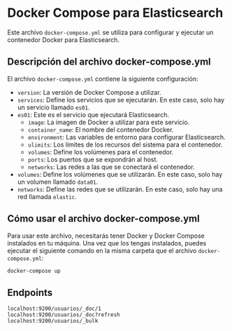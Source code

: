 # Docker Compose para Elasticsearch

Este archivo `docker-compose.yml` se utiliza para configurar y ejecutar un contenedor Docker para Elasticsearch.

## Descripción del archivo docker-compose.yml

El archivo `docker-compose.yml` contiene la siguiente configuración:

- `version`: La versión de Docker Compose a utilizar.
- `services`: Define los servicios que se ejecutarán. En este caso, solo hay un servicio llamado `es01`.
- `es01`: Este es el servicio que ejecutará Elasticsearch.
  - `image`: La imagen de Docker a utilizar para este servicio.
  - `container_name`: El nombre del contenedor Docker.
  - `environment`: Las variables de entorno para configurar Elasticsearch.
  - `ulimits`: Los límites de los recursos del sistema para el contenedor.
  - `volumes`: Define los volúmenes para el contenedor.
  - `ports`: Los puertos que se expondrán al host.
  - `networks`: Las redes a las que se conectará el contenedor.
- `volumes`: Define los volúmenes que se utilizarán. En este caso, solo hay un volumen llamado `data01`.
- `networks`: Define las redes que se utilizarán. En este caso, solo hay una red llamada `elastic`.

## Cómo usar el archivo docker-compose.yml

Para usar este archivo, necesitarás tener Docker y Docker Compose instalados en tu máquina. Una vez que los tengas instalados, puedes ejecutar el siguiente comando en la misma carpeta que el archivo `docker-compose.yml`:

```bash
docker-compose up
```

## Endpoints

```
localhost:9200/usuarios/_doc/1
localhost:9200/usuarios/_doc?refresh
localhost:9200/usuarios/_bulk
```
